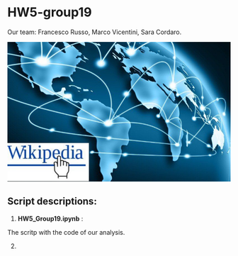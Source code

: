 # HW5-group19
Our team: Francesco Russo, Marco Vicentini, Sara Cordaro.

![Screenshot](wiki_world_link.png)

## Script descriptions:

1. **HW5_Group19.ipynb** :

The scritp with the code of our analysis.

2. 
